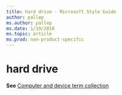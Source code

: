 ```yaml
---
title: hard drive - Microsoft Style Guide
author: pallep
ms.author: pallep
ms.date: 1/19/2018
ms.topic: article
ms.prod: non-product-specific
---
```


# hard drive

**See** [Computer and device term collection](/style-guide/a-z-word-list-term-collections/term-collections/computer-device-terms)
